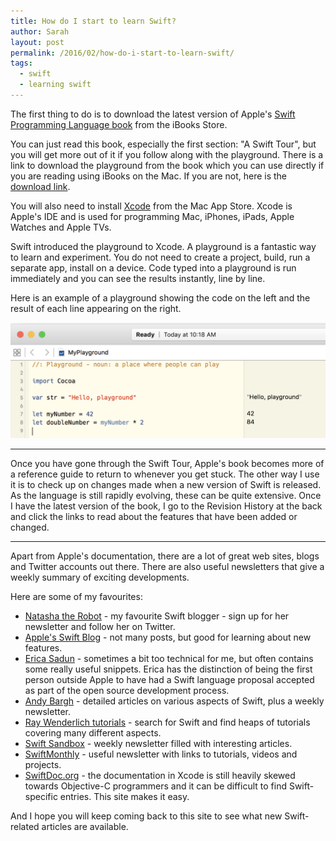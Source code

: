 ```yaml
---
title: How do I start to learn Swift?
author: Sarah
layout: post
permalink: /2016/02/how-do-i-start-to-learn-swift/
tags:
  - swift
  - learning swift
---
```

The first thing to do is to download the latest version of Apple's [Swift Programming Language book][1] from the iBooks Store.

You can just read this book, especially the first section: "A Swift Tour", but you will get more out of it if you follow along with the playground. There is a link to download the playground from the book which you can use directly if you are reading using iBooks on the Mac. If you are not, here is the [download link][2].

You will also need to install [Xcode][3] from the Mac App Store. Xcode is Apple's IDE and is used for programming Mac, iPhones, iPads, Apple Watches and Apple TVs.

Swift introduced the playground to Xcode. A playground is a fantastic way to learn and experiment. You do not need to create a project, build, run a separate app, install on a device. Code typed into a playground is run immediately and you can see the results instantly, line by line.

Here is an example of a playground showing the code on the left and the result of each line appearing on the right.

![Playground][4]

---

Once you have gone through the Swift Tour, Apple's book becomes more of a reference guide to return to whenever you get stuck. The other way I use it is to check up on changes made when a new version of Swift is released. As the language is still rapidly evolving, these can be quite extensive. Once I have the latest version of the book, I go to the Revision History at the back and click the links to read about the features that have been added or changed.

---

Apart from Apple's documentation, there are a lot of great web sites, blogs and Twitter accounts out there. There are also useful newsletters that give a weekly summary of exciting developments.

Here are some of my favourites:

* [Natasha the Robot][6] - my favourite Swift blogger - sign up for her newsletter and follow her on Twitter.
* [Apple's Swift Blog][7] - not many posts, but good for learning about new features.
* [Erica Sadun][8] - sometimes a bit too technical for me, but often contains some really useful snippets. Erica has the distinction of being the first person outside Apple to have had a Swift language proposal accepted as part of the open source development process.
* [Andy Bargh][12] - detailed articles on various aspects of Swift, plus a weekly newsletter.
* [Ray Wenderlich tutorials][5] - search for Swift and find heaps of tutorials covering many different aspects.
* [Swift Sandbox][9] - weekly newsletter filled with interesting articles.
* [SwiftMonthly][10] - useful newsletter with links to tutorials, videos and projects.
* [SwiftDoc.org][11] - the documentation in Xcode is still heavily skewed towards Objective-C programmers and it can be difficult to find Swift-specific entries. This site makes it easy. 

And I hope you will keep coming back to this site to see what new Swift-related articles are available.


[1]: https://itunes.apple.com/book/swift-programming-language/id881256329
[2]: https://developer.apple.com/go/?id=swift-tour
[3]: https://itunes.apple.com/app/xcode/id497799835
[4]: /images/Playground1.png
[5]: http://www.raywenderlich.com
[6]: https://www.natashatherobot.com
[7]: https://developer.apple.com/swift/blog/
[8]: http://ericasadun.com
[9]: http://swiftsandbox.io
[10]: http://swiftmonthly.com
[11]: http://swiftdoc.org
[12]: http://andybargh.com